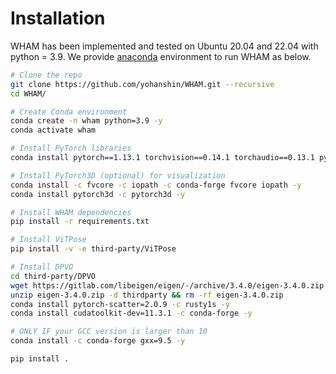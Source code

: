 # Installation

WHAM has been implemented and tested on Ubuntu 20.04 and 22.04 with python = 3.9. We provide [anaconda](https://www.anaconda.com/) environment to run WHAM as below.

```bash
# Clone the repo
git clone https://github.com/yohanshin/WHAM.git --recursive
cd WHAM/

# Create Conda environment
conda create -n wham python=3.9 -y
conda activate wham

# Install PyTorch libraries
conda install pytorch==1.13.1 torchvision==0.14.1 torchaudio==0.13.1 pytorch-cuda=11.7 -c pytorch -c nvidia -y

# Install PyTorch3D (optional) for visualization
conda install -c fvcore -c iopath -c conda-forge fvcore iopath -y
conda install pytorch3d -c pytorch3d -y

# Install WHAM dependencies
pip install -r requirements.txt

# Install ViTPose
pip install -v -e third-party/ViTPose

# Install DPVO
cd third-party/DPVO
wget https://gitlab.com/libeigen/eigen/-/archive/3.4.0/eigen-3.4.0.zip
unzip eigen-3.4.0.zip -d thirdparty && rm -rf eigen-3.4.0.zip
conda install pytorch-scatter=2.0.9 -c rusty1s -y
conda install cudatoolkit-dev=11.3.1 -c conda-forge -y

# ONLY IF your GCC version is larger than 10
conda install -c conda-forge gxx=9.5 -y

pip install .
```
